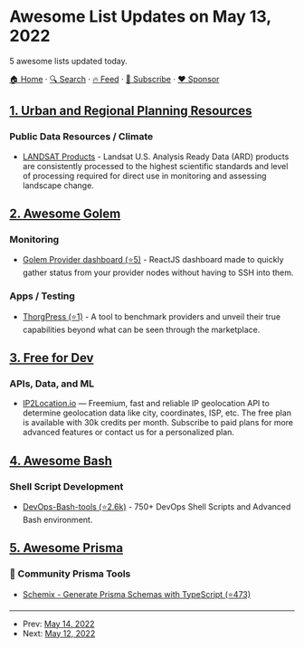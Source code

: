# Awesome List Updates on May 13, 2022

5 awesome lists updated today.

[🏠 Home](/README.md) · [🔍 Search](https://www.trackawesomelist.com/search/) · [🔥 Feed](https://www.trackawesomelist.com/rss.xml) · [📮 Subscribe](https://trackawesomelist.us17.list-manage.com/subscribe?u=d2f0117aa829c83a63ec63c2f&id=36a103854c) · [❤️  Sponsor](https://github.com/sponsors/theowenyoung)



## [1. Urban and Regional Planning Resources](/content/APA-Technology-Division/urban-and-regional-planning-resources/README.md)

### Public Data Resources / Climate

*   [LANDSAT Products](https://www.usgs.gov/landsat-missions/landsat-us-analysis-ready-data) - Landsat U.S. Analysis Ready Data (ARD) products are consistently processed to the highest scientific standards and level of processing required for direct use in monitoring and assessing landscape change.

## [2. Awesome Golem](/content/golemfactory/awesome-golem/README.md)

### Monitoring

*   [Golem Provider dashboard (⭐5)](https://github.com/vciancio/golem-dashboard) - ReactJS dashboard made to quickly gather status from your provider nodes without having to SSH into them.

### Apps / Testing

*   [ThorgPress (⭐1)](https://github.com/figurestudios/thorgpress) - A tool to benchmark providers and unveil their true capabilities beyond what can be seen through the marketplace.

## [3. Free for Dev](/content/ripienaar/free-for-dev/README.md)

### APIs, Data, and ML

*   [IP2Location.io](https://www.ip2location.io/) — Freemium, fast and reliable IP geolocation API to determine geolocation data like city, coordinates, ISP, etc. The free plan is available with 30k credits per month. Subscribe to paid plans for more advanced features or contact us for a personalized plan.

## [4. Awesome Bash](/content/awesome-lists/awesome-bash/README.md)

### Shell Script Development

*   [DevOps-Bash-tools (⭐2.6k)](https://github.com/HariSekhon/DevOps-Bash-tools) - 750+ DevOps Shell Scripts and Advanced Bash environment.

## [5. Awesome Prisma](/content/catalinmiron/awesome-prisma/README.md)

### :safety_vest: Community Prisma Tools

*   [Schemix - Generate Prisma Schemas with TypeScript (⭐473)](https://github.com/ridafkih/schemix)

---

- Prev: [May 14, 2022](/content/2022/05/14/README.md)
- Next: [May 12, 2022](/content/2022/05/12/README.md)
